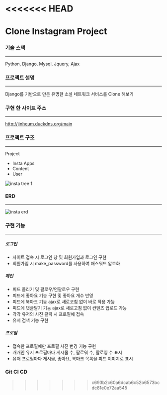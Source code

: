 <<<<<<< HEAD
=======
# Clone Instagram Project

### 기술 스택
----------------------
Python, Django, Mysql, Jquery, Ajax
### 프로젝트 설명
----------------------
Django를 기반으로 만든 유명한 소셜 네트워크 서비스를 Clone 해보기
### 구현 한 사이트 주소
----------------------
http://jinheum.duckdns.org/main
### 프로젝트 구조
----------------------
Project
 * Insta
Apps
 * Content
 * User

![insta tree 1](https://github.com/jinheumkim/insta-ec2/assets/126999253/b00db149-e357-4d12-bb22-b7a96a03f1d5)

### ERD
-------------------
![insta erd](https://github.com/jinheumkim/insta-ec2/assets/126999253/193e71e8-02dd-4c4f-8efa-ff07a3c49d72)

### 구현 기능
--------------------
##### 로그인
* 사이트 접속 시 로그인 창 및 회원가입과 로그인 구현
* 회원가입 시 make_password를 사용하여 패스워드 암호화

##### 메인
* 피드 올리기 및 팔로우/언팔로우 구현
* 피드에 좋아요 기능 구현 및 좋아요 개수 반영
* 피드에 북마크 기능 ajax로 새로코침 없이 바로 적용 가능
* 피드에 댓글달기 기능 ajax로 새로고침 없이 컨텐츠 업로드 가능
* 각각 유저의 사진 클릭 시 프로필에 접속
* 유저 검색 기능 구현
  
##### 프로필
* 접속한 프로필에만 프로필 사진 변경 기능 구현
* 개개인 유저 프로필마다 게시물 수, 팔로워 수, 팔로잉 수 표시
* 유저 프로필마다 게시물, 좋아요, 북마크 목록을 피드 이미지로 표시

### Git CI CD
>>>>>>> c693b2c60a6dcab6c52b6573bcdc81e0e72aa545
